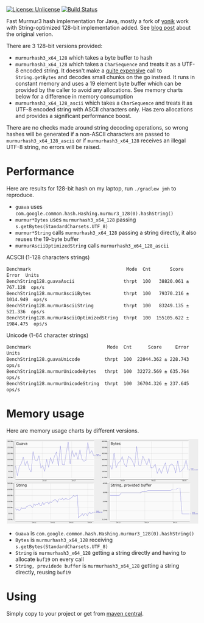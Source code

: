 [![License: Unlicense](https://img.shields.io/badge/license-Unlicense-blue.svg)](http://unlicense.org/)
[![Build Status](https://travis-ci.com/eprst/murmur3.svg?branch=master)](https://travis-ci.com/eprst/murmur3)

Fast Murmur3 hash implementation for Java, mostly a fork of
[yonik](https://github.com/yonik/java_util) work with
String-optimized 128-bit implementation added. See [blog post](http://yonik.com/murmurhash3-for-java/)
about the original verion.

There are 3 128-bit versions provided:
- `murmurhash3_x64_128` which takes a byte buffer to hash
- `murmurhash3_x64_128` which takes a `CharSequence` and treats it as a UTF-8 encoded string. It doesn't
make a [quite expensive](http://www.evanjones.ca/software/java-string-encoding-internals.html) call to
`String.getBytes` and decodes small chunks on the go instead. It runs in constant memory and uses a 19 element
byte buffer which can be provided by the caller to avoid any allocations. See memory charts below for a  difference
in memory consumption
- `murmurhash3_x64_128_ascii` which takes a `CharSequence` and treats it as UTF-8 encoded string with
ASCII characters only. Has zero allocations and provides a significant performance boost.

There are no checks made around string decoding operations, so wrong hashes will be generated if a non-ASCII characters
are passed to `murmurhash3_x64_128_ascii` or if `murmurhash3_x64_128` receives an illegal UTF-8 string, no errors will be
raised. 

# Performance
Here are results for 128-bit hash on my laptop, run `./gradlew jmh` to reproduce.

- `guava` uses `com.google.common.hash.Hashing.murmur3_128(0).hashString()`
- `murmur*Bytes` uses `murmurhash3_x64_128` passing `s.getBytes(StandardCharsets.UTF_8)`
- `murmur*String` calls `murmurhash3_x64_128` passing a string directly, it also reuses the 19-byte buffer
- `murmurAsciiOptimizedString` calls `murmurhash3_x64_128_ascii`


ACSCII (1-128 characters strings)
```
Benchmark                                   Mode  Cnt       Score      Error  Units
BenchString128.guavaAscii                  thrpt  100   38820.061 ±  767.128  ops/s
BenchString128.murmurAsciiBytes            thrpt  100   79370.216 ± 1014.949  ops/s
BenchString128.murmurAsciiString           thrpt  100   83249.135 ±  521.336  ops/s
BenchString128.murmurAsciiOptimizedString  thrpt  100  155105.622 ± 1984.475  ops/s
```

Unicode (1-64 character strings)
```
Benchmark                            Mode  Cnt      Score     Error  Units
BenchString128.guavaUnicode         thrpt  100  22044.362 ± 228.743  ops/s
BenchString128.murmurUnicodeBytes   thrpt  100  32272.569 ± 635.764  ops/s
BenchString128.murmurUnicodeString  thrpt  100  36704.326 ± 237.645  ops/s
```

# Memory usage
Here are memory usage charts by different versions.

![Memory Usage](mem_usage.png)

- `Guava` is `com.google.common.hash.Hashing.murmur3_128(0).hashString()`
- `Bytes` is `murmurhash3_x64_128` receiving `s.getBytes(StandardCharsets.UTF_8)`
- `String` is `murmurhash3_x64_128` getting a string directly and having to allocate `buf19` on every call
- `String, providede buffer` is `murmurhash3_x64_128` getting a string directly, reusing `buf19`

# Using
Simply copy to your project or get from
[maven central](https://search.maven.org/artifact/com.github.eprst/murmur3/0.1/jar).
